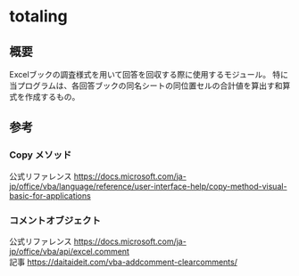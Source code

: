 # totaling

## 概要

Excelブックの調査様式を用いて回答を回収する際に使用するモジュール。
特に当プログラムは、各回答ブックの同名シートの同位置セルの合計値を算出す和算式を作成するもの。

## 参考

### Copy メソッド
公式リファレンス
https://docs.microsoft.com/ja-jp/office/vba/language/reference/user-interface-help/copy-method-visual-basic-for-applications

### コメントオブジェクト
公式リファレンス
https://docs.microsoft.com/ja-jp/office/vba/api/excel.comment<br>
記事
https://daitaideit.com/vba-addcomment-clearcomments/
